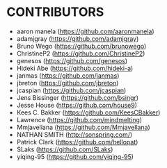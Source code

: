 # CONTRIBUTORS

* aaron manela (https://github.com/aaronmanela)
* adamjgray (https://github.com/adamjgray)
* Bruno Wego (https://github.com/brunowego)
* ChristineP2 (https://github.com/ChristineP2)
* genesos (https://github.com/genesos)
* Hideki Abe (https://github.com/hideki-a)
* janmas (https://github.com/janmas)
* jbreton (https://github.com/jbreton)
* jcaspian (https://github.com/jcaspian)
* Jens Bissinger (https://github.com/bsingr)
* Jesse House (https://github.com/house9)
* Kees C. Bakker (https://github.com/KeesCBakker)
* Lawrence (https://github.com/mindmelting)
* Mmjavellana (https://github.com/Mmjavellana)
* NATHAN SMITH (http://sonspring.com/)
* Patrick Clark (https://github.com/hellopat)
* SLaks (https://github.com/SLaks)
* yiqing-95 (https://github.com/yiqing-95)
